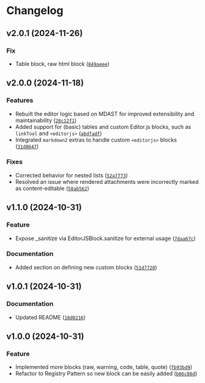 # Changelog

<!--next-version-placeholder-->

## v2.0.1 (2024-11-26)

### Fix

* Table block, raw html block ([`849aeee`](https://github.com/educationwarehouse/edwh-editorjs/commit/849aeee9fcafd51cb71416edeb127820ee3fc89f))

## v2.0.0 (2024-11-18)

### Features

* Rebuilt the editor logic based on MDAST for improved extensibility and maintainability ([`28c12f1`](https://github.com/educationwarehouse/edwh-editorjs/commit/28c12f1f74c71a995f9f8097f1b26be45f835ad4))
* Added support for (basic) tables and custom Editor.js blocks, such as `linkTool` and `<editorjs>` ([`a6dfadf`](https://github.com/educationwarehouse/edwh-editorjs/commit/a6dfadf21ec008fe714704a056b9ffec751d731c))
* Integrated `markdown2` extras to handle custom `<editorjs>` blocks ([`31d8647`](https://github.com/educationwarehouse/edwh-editorjs/commit/31d8647b7275e245dabf27a99c43d400217705be))

### Fixes

* Corrected behavior for nested lists ([`52a7773`](https://github.com/educationwarehouse/edwh-editorjs/commit/52a7773470dce3eee6a2d17d46b594551ed043a5))
* Resolved an issue where rendered attachments were incorrectly marked as content-editable ([`58ab562`](https://github.com/educationwarehouse/edwh-editorjs/commit/58ab562daaca233455b3fe66b773af61f1abb0ad))


## v1.1.0 (2024-10-31)

### Feature

* Expose _sanitize via EditorJSBlock.sanitize for external usage ([`7daa67c`](https://github.com/educationwarehouse/edwh-editorjs/commit/7daa67c90440510c83b573c22edf377cc2fd801f))

### Documentation

* Added section on defining new custom blocks ([`51d7720`](https://github.com/educationwarehouse/edwh-editorjs/commit/51d77208d4f8156e895de914f41bdeb882a508c0))

## v1.0.1 (2024-10-31)

### Documentation

* Updated README ([`18d0216`](https://github.com/educationwarehouse/edwh-editorjs/commit/18d021629bcb223b89a9731e9ad8c574248f75c7))

## v1.0.0 (2024-10-31)

### Feature

* Implemented more blocks (raw, warning, code, table, quote) ([`fb93bd9`](https://github.com/educationwarehouse/edwh-editorjs/commit/fb93bd959f06fa86bc23c9bfc51a8b7fddfc65f2))
* Refactor to Registry Pattern so new block can be easily added ([`b06c86d`](https://github.com/educationwarehouse/edwh-editorjs/commit/b06c86da623dd2a2d92f7c48353a1f3208fb5749))
